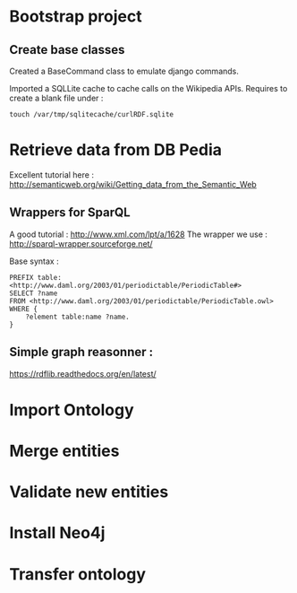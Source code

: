 # Bootstrap project

## Create base classes

Created a BaseCommand class to emulate django commands.

Imported a SQLLite cache to cache calls on the Wikipedia APIs.
Requires to create a blank file under :

```
touch /var/tmp/sqlitecache/curlRDF.sqlite
```








# Retrieve data from DB Pedia

Excellent tutorial here :
http://semanticweb.org/wiki/Getting_data_from_the_Semantic_Web

## Wrappers for SparQL 

A good tutorial : http://www.xml.com/lpt/a/1628
The wrapper we use : http://sparql-wrapper.sourceforge.net/

Base syntax : 

```
PREFIX table: <http://www.daml.org/2003/01/periodictable/PeriodicTable#>
SELECT ?name
FROM <http://www.daml.org/2003/01/periodictable/PeriodicTable.owl>
WHERE { 
    ?element table:name ?name. 
}
```

## Simple graph reasonner :

https://rdflib.readthedocs.org/en/latest/



# Import Ontology


# Merge entities



# Validate new entities

# Install Neo4j


# Transfer ontology